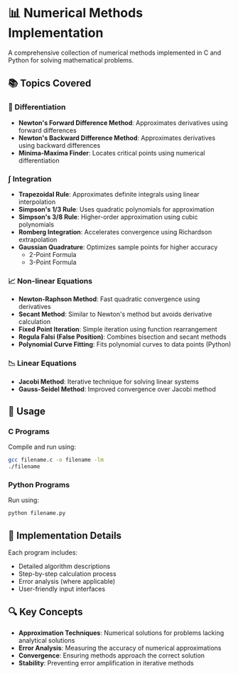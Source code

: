 # 📊 Numerical Methods Implementation

A comprehensive collection of numerical methods implemented in C and Python for solving mathematical problems.

## 📚 Topics Covered

### 🔢 Differentiation

- **Newton's Forward Difference Method**: Approximates derivatives using forward differences
- **Newton's Backward Difference Method**: Approximates derivatives using backward differences
- **Minima-Maxima Finder**: Locates critical points using numerical differentiation

### ∫ Integration

- **Trapezoidal Rule**: Approximates definite integrals using linear interpolation
- **Simpson's 1/3 Rule**: Uses quadratic polynomials for approximation
- **Simpson's 3/8 Rule**: Higher-order approximation using cubic polynomials
- **Romberg Integration**: Accelerates convergence using Richardson extrapolation
- **Gaussian Quadrature**: Optimizes sample points for higher accuracy
  - 2-Point Formula
  - 3-Point Formula

### 📈 Non-linear Equations

- **Newton-Raphson Method**: Fast quadratic convergence using derivatives
- **Secant Method**: Similar to Newton's method but avoids derivative calculation
- **Fixed Point Iteration**: Simple iteration using function rearrangement
- **Regula Falsi (False Position)**: Combines bisection and secant methods
- **Polynomial Curve Fitting**: Fits polynomial curves to data points (Python)

### 📉 Linear Equations

- **Jacobi Method**: Iterative technique for solving linear systems
- **Gauss-Seidel Method**: Improved convergence over Jacobi method

## 🚀 Usage

### C Programs

Compile and run using:

```bash
gcc filename.c -o filename -lm
./filename
```

### Python Programs

Run using:

```bash
python filename.py
```

## 📝 Implementation Details

Each program includes:

- Detailed algorithm descriptions
- Step-by-step calculation process
- Error analysis (where applicable)
- User-friendly input interfaces

## 🔍 Key Concepts

- **Approximation Techniques**: Numerical solutions for problems lacking analytical solutions
- **Error Analysis**: Measuring the accuracy of numerical approximations
- **Convergence**: Ensuring methods approach the correct solution
- **Stability**: Preventing error amplification in iterative methods

